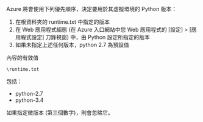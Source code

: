 Azure 將會使用下列優先順序，決定要用於其虛擬環境的 Python 版本：

1. 在根資料夾的 runtime.txt 中指定的版本
1. 在 Web 應用程式組態 (在 Azure 入口網站中您 Web 應用程式的 [設定] > [應用程式設定] 刀鋒視窗) 中，由 Python 設定所指定的版本
1. 如果未指定上述任何版本，python 2.7 為預設值

內容的有效值

    \runtime.txt

包括：

- python-2.7
- python-3.4

如果指定微版本 (第三個數字)，則會忽略它。

<!---HONumber=July15_HO4-->